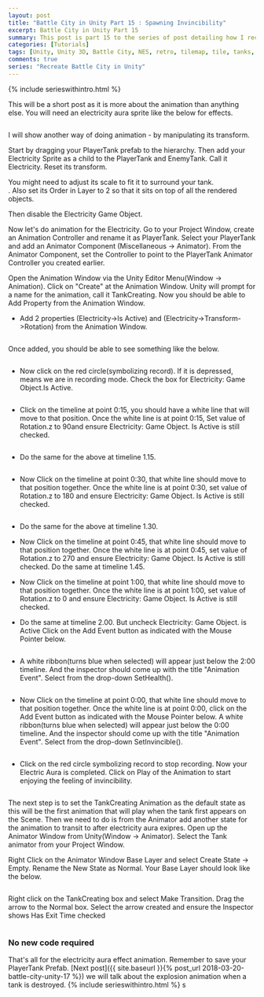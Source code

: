 ```yaml
---
layout: post
title: "Battle City in Unity Part 15 : Spawning Invincibility"
excerpt: Battle City in Unity Part 15
summary: This post is part 15 to the series of post detailing how I recreate Battle City in Unity
categories: [Tutorials]
tags: [Unity, Unity 3D, Battle City, NES, retro, tilemap, tile, tanks, gaming, classic]
comments: true
series: "Recreate Battle City in Unity"
---
```

{% include serieswithintro.html %}

This will be a short post as it is more about the animation than anything else. You will need an electricity aura sprite like the below for effects.

<img src="{{ site.baseurl }}/images/BattleCity_Invincibility_1.png" alt="">

I will show another way of doing animation - by manipulating its transform.

Start by dragging your <keyword>PlayerTank</keyword> prefab to the hierarchy. Then add your Electricity Sprite as a child to the PlayerTank and EnemyTank. Call it <keyword>Electricity</keyword>. <keyword>Reset its transform</keyword>. 

<div class="info">You might need to adjust its scale to fit it to surround your tank.</div>. Also <keyword>set its Order in Layer to 2</keyword> so that it sits on top of all the rendered objects.

<img src="{{ site.baseurl }}/images/BattleCity_Invincibility_2.png" alt="">

Then <keyword>disable the Electricity Game Object</keyword>.

Now let's do animation for the Electricity.  Go to your Project Window, create an Animation Controller and rename it as PlayerTank. Select your PlayerTank and add an <keyword>Animator</keyword> Component (<keyword>Miscellaneous -> Animator</keyword>). From the Animator Component, set the Controller to point to the PlayerTank Animator Controller you created earlier.

Open the Animation Window via the Unity Editor Menu(<keyword>Window -> Animation</keyword>). Click on "Create" at the Animation Window. Unity will prompt for a name for the animation, call it <keyword>TankCreating</keyword>. Now you should be able to Add Property from the Animation Window. 

* Add 2 properties (<keyword>Electricity->Is Active</keyword>) and (<keyword>Electricity->Transform->Rotation</keyword>) from the Animation Window.

<img src="{{ site.baseurl }}/images/BattleCity_Invincibility_3.png" alt="">

Once added, you should be able to see something like the below.

<img src="{{ site.baseurl }}/images/BattleCity_Invincibility_4.png" alt="">

* Now click on the red circle(symbolizing record). If it is depressed, means we are in recording mode. Check the box for <keyword>Electricity: Game Object.Is Active</keyword>.

<img src="{{ site.baseurl }}/images/BattleCity_Invincibility_5.png" alt="">

* Click on the timeline at point 0:15, you should have a white line that will move to that position. Once the white line is at point 0:15, Set value of <keyword>Rotation.z to 90</keyword>and ensure <keyword>Electricity: Game Object. Is Active</keyword> is still checked.

<img src="{{ site.baseurl }}/images/BattleCity_Invincibility_6.png" alt="">

* Do the same for the above at timeline 1.15.

<img src="{{ site.baseurl }}/images/BattleCity_Invincibility_7.png" alt="">

* Now Click on the timeline at point 0:30, that white line should move to that position together. Once the white line is at point 0:30, set value of <keyword>Rotation.z to 180</keyword> and ensure <keyword>Electricity: Game Object. Is Active</keyword> is still checked.

<img src="{{ site.baseurl }}/images/BattleCity_Invincibility_8.png" alt="">

* Do the same for the above at timeline 1.30.

* Now Click on the timeline at point 0:45, that white line should move to that position together. Once the white line is at point 0:45, set value of <keyword>Rotation.z to 270</keyword> and ensure <keyword>Electricity: Game Object. Is Active</keyword> is still checked.
Do the same at timeline 1.45.


* Now Click on the timeline at point 1:00, that white line should move to that position together. Once the white line is at point 1:00, set value of <keyword>Rotation.z to 0</keyword> and ensure Electricity: Game Object. Is Active is still checked.
* Do the same at timeline 2.00. <keyword>But uncheck Electricity: Game Object. is Active</keyword> Click on the Add Event button as indicated with the Mouse Pointer below.

<img src="{{ site.baseurl }}/images/BattleCity_Invincibility_9.png" alt="">

* A white ribbon(turns blue when selected) will appear just below the 2:00 timeline. And the inspector should come up with the title "<keyword>Animation Event</keyword>". Select from the drop-down <keyword>SetHealth()</keyword>.

<img src="{{ site.baseurl }}/images/BattleCity_Invincibility_10.png" alt="">

* Now Click on the timeline at point 0:00, that white line should move to that position together. Once the white line is at point 0:00, click on the Add Event button as indicated with the Mouse Pointer below. A white ribbon(turns blue when selected) will appear just below the 0:00 timeline. And the inspector should come up with the title "<keyword>Animation Event</keyword>". Select from the drop-down <keyword>SetInvincible()</keyword>.

<img src="{{ site.baseurl }}/images/BattleCity_Invincibility_11.png" alt="">

* Click on the red circle symbolizing record to stop recording. Now your Electric Aura is completed. Click on Play of the Animation to start enjoying the feeling of invincibility.

<img src="{{ site.baseurl }}/images/BattleCity_Invincibility_11.gif" alt="">

The next step is to set the TankCreating Animation as the default state as this will be the first animation that will play when the tank first appears on the Scene. Then we need to do is from the Animator add another state for the animation to transit to after electricity aura exipres. Open up the Animator Window from Unity(<keyword>Window -> Animator</keyword>). Select the Tank animator from your Project Window.

Right Click on the Animator Window Base Layer and select <keyword>Create State -> Empty</keyword>. Rename the New State as <keyword>Normal</keyword>. Your Base Layer should look like the below.

<img src="{{ site.baseurl }}/images/BattleCity_Invincibility_12.png" alt="">

Right click on the TankCreating box and select <keyword>Make Transition</keyword>. Drag the arrow to the Normal box. Select the arrow created and ensure the Inspector shows <keyword>Has Exit Time</keyword> checked

<img src="{{ site.baseurl }}/images/BattleCity_Invincibility_13.png" alt="">

### No new code required

That's all for the electricity aura effect animation. Remember to save your PlayerTank Prefab. [Next post]({{ site.baseurl }}{% post_url 2018-03-20-battle-city-unity-17 %}) we will talk about the explosion animation when a tank is destroyed.
{% include serieswithintro.html %}
s